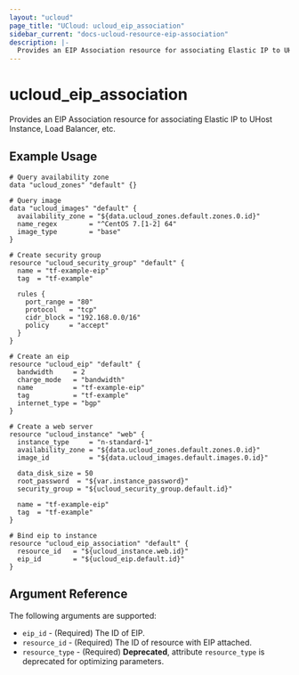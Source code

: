 ```yaml
---
layout: "ucloud"
page_title: "UCloud: ucloud_eip_association"
sidebar_current: "docs-ucloud-resource-eip-association"
description: |-
  Provides an EIP Association resource for associating Elastic IP to UHost Instance, Load Balancer, etc..
---
```


# ucloud_eip_association

Provides an EIP Association resource for associating Elastic IP to UHost Instance, Load Balancer, etc.

## Example Usage

```hcl
# Query availability zone
data "ucloud_zones" "default" {}

# Query image
data "ucloud_images" "default" {
  availability_zone = "${data.ucloud_zones.default.zones.0.id}"
  name_regex        = "^CentOS 7.[1-2] 64"
  image_type        = "base"
}

# Create security group
resource "ucloud_security_group" "default" {
  name = "tf-example-eip"
  tag  = "tf-example"

  rules {
    port_range = "80"
    protocol   = "tcp"
    cidr_block = "192.168.0.0/16"
    policy     = "accept"
  }
}

# Create an eip
resource "ucloud_eip" "default" {
  bandwidth     = 2
  charge_mode   = "bandwidth"
  name          = "tf-example-eip"
  tag           = "tf-example"
  internet_type = "bgp"
}

# Create a web server
resource "ucloud_instance" "web" {
  instance_type     = "n-standard-1"
  availability_zone = "${data.ucloud_zones.default.zones.0.id}"
  image_id          = "${data.ucloud_images.default.images.0.id}"

  data_disk_size = 50
  root_password  = "${var.instance_password}"
  security_group = "${ucloud_security_group.default.id}"

  name = "tf-example-eip"
  tag  = "tf-example"
}

# Bind eip to instance
resource "ucloud_eip_association" "default" {
  resource_id   = "${ucloud_instance.web.id}"
  eip_id        = "${ucloud_eip.default.id}"
}
```

## Argument Reference

The following arguments are supported:

* `eip_id` - (Required) The ID of EIP.
* `resource_id` - (Required) The ID of resource with EIP attached.
* `resource_type` - (Required) **Deprecated**, attribute `resource_type` is deprecated for optimizing parameters.